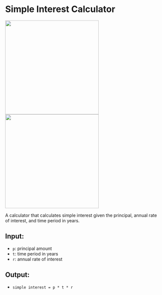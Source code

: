 # Simple Interest Calculator

<p float="left">
    <img src="https://tinypic.host/images/2025/02/19/Git-and-GitHub-Essentials.png" width="300" />
    <img src="https://tinypic.host/images/2025/02/19/Yellow-and-Orange-Calculator-Mathematics-Middle-School-Microsoft-Teams-Tile.png" width="300" />
</p>

A calculator that calculates simple interest given the principal, annual rate of interest, and time period in years.

## Input:
- `p`: principal amount
- `t`: time period in years
- `r`: annual rate of interest

## Output:
- `simple interest = p * t * r`

